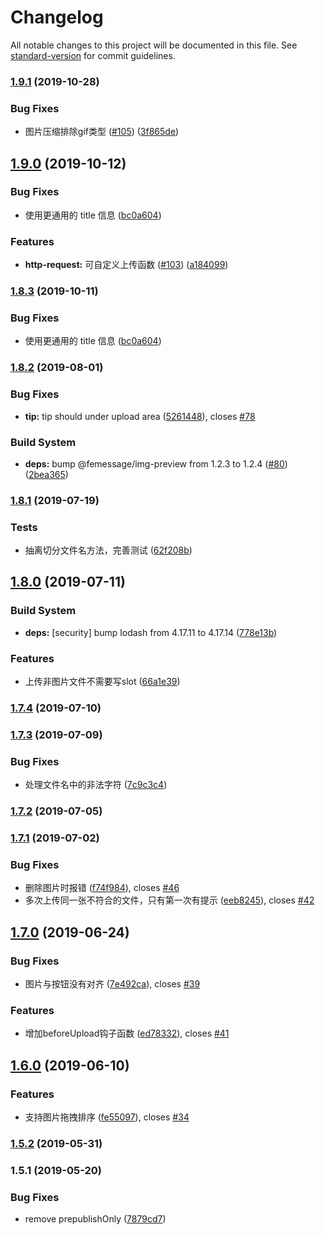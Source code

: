 # Changelog

All notable changes to this project will be documented in this file. See [standard-version](https://github.com/conventional-changelog/standard-version) for commit guidelines.

### [1.9.1](https://github.com/FEMessage/upload-to-ali/compare/v1.9.0...v1.9.1) (2019-10-28)


### Bug Fixes

* 图片压缩排除gif类型 ([#105](https://github.com/FEMessage/upload-to-ali/issues/105)) ([3f865de](https://github.com/FEMessage/upload-to-ali/commit/3f865de))



## [1.9.0](https://github.com/FEMessage/upload-to-ali/compare/v1.8.3...v1.9.0) (2019-10-12)


### Bug Fixes

* 使用更通用的 title 信息 ([bc0a604](https://github.com/FEMessage/upload-to-ali/commit/bc0a604))


### Features

* **http-request:** 可自定义上传函数 ([#103](https://github.com/FEMessage/upload-to-ali/issues/103)) ([a184099](https://github.com/FEMessage/upload-to-ali/commit/a184099))



### [1.8.3](https://github.com/FEMessage/upload-to-ali/compare/v1.8.2...v1.8.3) (2019-10-11)


### Bug Fixes

* 使用更通用的 title 信息 ([bc0a604](https://github.com/FEMessage/upload-to-ali/commit/bc0a604))



### [1.8.2](https://github.com/FEMessage/upload-to-ali/compare/v1.8.1...v1.8.2) (2019-08-01)


### Bug Fixes

* **tip:** tip should under upload area ([5261448](https://github.com/FEMessage/upload-to-ali/commit/5261448)), closes [#78](https://github.com/FEMessage/upload-to-ali/issues/78)


### Build System

* **deps:** bump @femessage/img-preview from 1.2.3 to 1.2.4 ([#80](https://github.com/FEMessage/upload-to-ali/issues/80)) ([2bea365](https://github.com/FEMessage/upload-to-ali/commit/2bea365))



### [1.8.1](https://github.com/FEMessage/upload-to-ali/compare/v1.8.0...v1.8.1) (2019-07-19)


### Tests

* 抽离切分文件名方法，完善测试 ([62f208b](https://github.com/FEMessage/upload-to-ali/commit/62f208b))



## [1.8.0](https://github.com/FEMessage/upload-to-ali/compare/v1.7.4...v1.8.0) (2019-07-11)


### Build System

* **deps:** [security] bump lodash from 4.17.11 to 4.17.14   ([778e13b](https://github.com/FEMessage/upload-to-ali/commit/778e13b))


### Features

* 上传非图片文件不需要写slot ([66a1e39](https://github.com/FEMessage/upload-to-ali/commit/66a1e39))



### [1.7.4](https://github.com/FEMessage/upload-to-ali/compare/v1.7.3...v1.7.4) (2019-07-10)



### [1.7.3](https://github.com/FEMessage/upload-to-ali/compare/v1.7.2...v1.7.3) (2019-07-09)


### Bug Fixes

* 处理文件名中的非法字符 ([7c9c3c4](https://github.com/FEMessage/upload-to-ali/commit/7c9c3c4))



### [1.7.2](https://github.com/FEMessage/upload-to-ali/compare/v1.7.1...v1.7.2) (2019-07-05)



### [1.7.1](https://github.com/FEMessage/upload-to-ali/compare/v1.7.0...v1.7.1) (2019-07-02)


### Bug Fixes

* 删除图片时报错  ([f74f984](https://github.com/FEMessage/upload-to-ali/commit/f74f984)), closes [#46](https://github.com/FEMessage/upload-to-ali/issues/46)
* 多次上传同一张不符合的文件，只有第一次有提示  ([eeb8245](https://github.com/FEMessage/upload-to-ali/commit/eeb8245)), closes [#42](https://github.com/FEMessage/upload-to-ali/issues/42)



## [1.7.0](https://github.com/FEMessage/upload-to-ali/compare/v1.6.0...v1.7.0) (2019-06-24)


### Bug Fixes

* 图片与按钮没有对齐  ([7e492ca](https://github.com/FEMessage/upload-to-ali/commit/7e492ca)), closes [#39](https://github.com/FEMessage/upload-to-ali/issues/39)


### Features

* 增加beforeUpload钩子函数   ([ed78332](https://github.com/FEMessage/upload-to-ali/commit/ed78332)), closes [#41](https://github.com/FEMessage/upload-to-ali/issues/41)



## [1.6.0](https://github.com/FEMessage/upload-to-ali/compare/v1.5.2...v1.6.0) (2019-06-10)


### Features

* 支持图片拖拽排序  ([fe55097](https://github.com/FEMessage/upload-to-ali/commit/fe55097)), closes [#34](https://github.com/FEMessage/upload-to-ali/issues/34)



### [1.5.2](https://github.com/FEMessage/upload-to-ali/compare/v1.5.1...v1.5.2) (2019-05-31)



### 1.5.1 (2019-05-20)


### Bug Fixes

* remove prepublishOnly ([7879cd7](https://github.com/FEMessage/upload-to-ali/commit/7879cd7))
